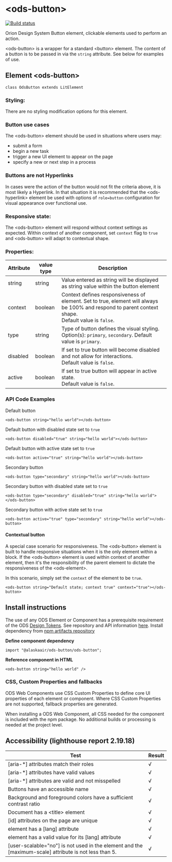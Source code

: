 # \<ods-button>

[![Build status](https://itsals.visualstudio.com/Orion%20Design%20System/_apis/build/status/ods-button)](https://itsals.visualstudio.com/Orion%20Design%20System/_build/latest?definitionId=3214)

Orion Design System Button element, clickable elements used to perform an action.

\<ods-button> is a wrapper for a standard \<button> element. The content of a button is to be passed in via the `string` attribute. See below for examples of use.

## Element \<ods-button>

```
class OdsButton extends LitElement
```

### Styling:

There are no styling modification options for this element.

### Button use cases

The \<ods-button> element should be used in situations where users may:

* submit a form
* begin a new task
* trigger a new UI element to appear on the page
* specify a new or next step in a process

### Buttons are not Hyperlinks

In cases were the action of the button would not fit the criteria above, it is most likely a Hyperlink. In that situation it is recommended that the \<ods-hyperlink> element be used with options of `role=button` configuration for visual appearance over functional use.

### Responsive state:

The \<ods-button> element will respond without context settings as expected. Within context of another component, set `context` flag to `true` and \<ods-button> will adapt to contextual shape.

### Properties:

| Attribute | value type | Description |
|----|----|----|
| string | string | Value entered as string will be displayed as string value within the button element |
| context | boolean | Context defines responsiveness of element. Set to true, element will always be 100% and respond to parent context shape. <br/>Default value is `false`. |
| type | string | Type of button defines the visual styling. <br/>Option(s): `primary`, `secondary`. Default value is `primary`.  |
| disabled | boolean | If set to true button will become disabled and not allow for interactions. <br/>Default value is `false`.  |
| active | boolean | If set to true button will appear in active state. <br/>Default value is `false`. |

### API Code Examples

Default button

```
<ods-button string="hello world"></ods-button>
```

Default button with disabled state set to `true`

```
<ods-button disabled="true" string="hello world"></ods-button>
```

Default button with active state set to `true`

```
<ods-button active="true" string="hello world"></ods-button>
```

Secondary button

```
<ods-button type="secondary" string="hello world"></ods-button>
```

Secondary button with disabled state set to `true`

```
<ods-button type="secondary" disabled="true" string="hello world"></ods-button>
```

Secondary button with active state set to `true`

```
<ods-button active="true" type="secondary" string="hello world"></ods-button>
```

#### Contextual button

A special case scenario for responsiveness. The \<ods-button> element is built to handle responsive situations when it is the only element within a block. If the \<ods-button> element is used within context of another element, then it's the responsibility of the parent element to dictate the responsiveness of the \<ods-element>.

In this scenario, simply set the `context` of the element to be `true`.

```
<ods-button string="Default state; context true" context="true"></ods-button>
```

## Install instructions

The use of any ODS Element or Component has a prerequisite requirement of the ODS [Design Tokens](https://itsals.visualstudio.com/Orion%20Design%20System/_packaging?_a=package&feed=as.com-npm&package=%40alaskaair%2Forion-design-tokens&protocolType=Npm&version=0.4.1419099). See repository and API information [here](https://itsals.visualstudio.com/Orion%20Design%20System/_git/designTokens?_a=readme). Install dependency from [npm artifacts repository](https://itsals.visualstudio.com/Orion%20Design%20System/_packaging?_a=package&feed=as.com-npm&package=%40alaskaair%2Fods-button&protocolType=Npm&version=0.1.1411490)

**Define component dependency**

```
import "@alaskaair/ods-button/ods-button";
```

**Reference component in HTML**

```
<ods-button string="hello world" />
```

### CSS, Custom Properties and fallbacks

ODS Web Components use CSS Custom Properties to define core UI properties of each element or component. Where CSS Custom Properties are not supported, fallback properties are generated.

When installing a ODS Web Component, all CSS needed for the component is included with the npm package. No additional builds or processing is needed at the project level.

## Accessibility (lighthouse report 2.19.18)

| Test | Result |
|----|----|
| [aria-*] attributes match their roles | √ |
| [aria-*] attributes have valid values | √ |
| [aria-*] attributes are valid and not misspelled | √ |
| Buttons have an accessible name | √ |
| Background and foreground colors have a sufficient contrast ratio | √ |
| Document has a \<title> element | √ |
| [id] attributes on the page are unique | √ |
| <html> element has a [lang] attribute | √ |
| <html> element has a valid value for its [lang] attribute | √ |
| [user-scalable="no"] is not used in the <meta name="viewport"> element and the [maximum-scale] attribute is not less than 5. | √ |
